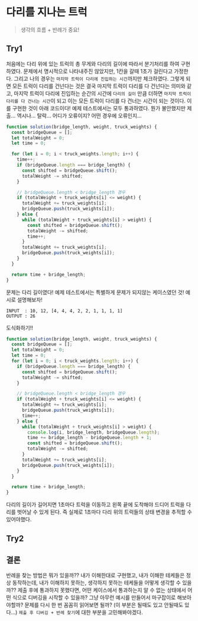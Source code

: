 # 다리를 지나는 트럭

> 생각의 흐름 + 반례가 중요!

## Try1

처음에는 다리 위에 있는 트럭의 총 무게와 다리의 길이에 따라서 분기처리를 하여 구현하였다. 문제에서 명시적으로 나타내주진 않았지만, 1칸을 갈때 1초가 걸린다고 가정한다. 그리고 나의 경우는 `마지막 트럭이 다리에 진입하는 시간`까지만 체크하였다. 그렇게 되면 모든 트럭이 다리를 건넌다는 것은 결국 마지막 트럭이 다리를 다 건넌다는 의미와 같고, 마지막 트럭이 다리에 진입하는 순간의 시간에 `다리의 길이` 만큼 더하면 `마지막 트럭이 다리를 다 건너는 시간`이 되고 이는 모든 트럭이 다리를 다 건너는 시간이 되는 것이다. 이를 구현한 것이 아래 코드이다! 예제 테스트에서는 모두 통과하였다. 뭔가 불안했지만 제출... 역시나... 탈락... 어디가 오류이지? 어떤 경우에 오류인지...

```js
function solution(bridge_length, weight, truck_weights) {
  const bridgeQueue = [];
  let totalWeight = 0;
  let time = 0;

  for (let i = 0; i < truck_weights.length; i++) {
    time++;
    if (bridgeQueue.length === bridge_length) {
      const shifted = bridgeQueue.shift();
      totalWeight -= shifted;
    }

    // bridgeQueue.length < bridge_length 경우
    if (totalWeight + truck_weights[i] <= weight) {
      totalWeight += truck_weights[i];
      bridgeQueue.push(truck_weights[i]);
    } else {
      while (totalWeight + truck_weights[i] > weight) {
        const shifted = bridgeQueue.shift();
        totalWeight -= shifted;
        time++;
      }
      totalWeight += truck_weights[i];
      bridgeQueue.push(truck_weights[i]);
    }
  }

  return time + bridge_length;
}
```

문제는 다리 길이였다! 예제 테스트에서는 특별하게 문제가 되지않는 케이스였던 것! 예시로 설명해보자!

```
INPUT  : 10, 12, [4, 4, 4, 2, 2, 1, 1, 1, 1]
OUTPUT : 26
```

도식화하기!!

```js
function solution(bridge_length, weight, truck_weights) {
  const bridgeQueue = [];
  let totalWeight = 0;
  let time = 0;
  for (let i = 0; i < truck_weights.length; i++) {
    if (bridgeQueue.length === bridge_length) {
      const shifted = bridgeQueue.shift();
      totalWeight -= shifted;
    }

    // bridgeQueue.length < bridge_length 경우
    if (totalWeight + truck_weights[i] <= weight) {
      totalWeight += truck_weights[i];
      bridgeQueue.push(truck_weights[i]);
      time++;
    } else {
      while (totalWeight + truck_weights[i] > weight) {
        console.log(i, bridge_length, bridgeQueue.length);
        time += bridge_length - bridgeQueue.length + 1;
        const shifted = bridgeQueue.shift();
        totalWeight -= shifted;
      }
      totalWeight += truck_weights[i];
      bridgeQueue.push(truck_weights[i]);
    }
  }

  return time + bridge_length;
}
```

다리의 길이가 길어지면 1초마다 트럭을 이동하고 왼쪽 끝에 도착해야 드디어 트럭을 다리를 벗어날 수 있게 된다. 즉 실제로 1초마다 다리 위의 트럭들의 상태 변경을 추적할 수 있어야했다.

## Try2

## 결론

반례을 찾는 방법은 뭐가 있을까?? 내가 이해한대로 구현했고, 내가 이해한 테케들은 정상 동작하는데, 내가 이해하지 못하는, 생각하지 못하는 테케들을 어떻게 생각할 수 있을까?? 제출 후에 통과하지 못했다면, 어떤 케이스에서 통과하는지 알 수 없는 상태에서 어떤 식으로 디버깅을 시작할 수 있을까? 그냥 아무런 예시를 만들어서 마구잡이로 해보아야할까? 문제를 다시 한 번 꼼꼼히 읽어보면 될까? (이 부분은 될때도 있고 안될때도 있다...) `제출 후 디버깅 + 반례 찾기`에 대한 부분을 고민해봐야겠다.
